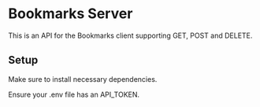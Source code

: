 # Bookmarks Server

This is an API for the Bookmarks client supporting GET, POST and DELETE.

## Setup

Make sure to install necessary dependencies.

Ensure your .env file has an API_TOKEN.